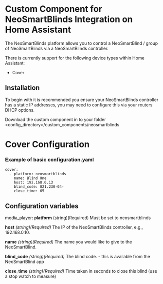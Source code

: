 # Custom Component for NeoSmartBlinds Integration on Home Assistant

The NeoSmartBlinds platform allows you to control a NeoSmartBlind / group of NeoSmartBlinds via a NeoSmartBlinds controller.

There is currently support for the following device types within Home Assistant:

-   Cover

## Installation

To begin with it is recommended you ensure your NeoSmartBlinds controller has a static IP addresses, you may need to configure this via your routers DHCP options.

Download the custom component in to your folder <config_directory>/custom_components/neosmartblinds

# Cover Configuration 

### Example of basic configuration.yaml
```
cover:
  - platform: neosmartblinds
    name: Blind One
    host: 192.168.0.13
    blind_code: 021.230-04-
    close_time: 65
```

## Configuration variables

media_player:
**platform** (string)(Required) 
Must be set to neosmartblinds

**host** _(string)(Required)_
The IP of the NeoSmartBlinds controller, e.g., 192.168.0.10.

**name** _(string)(Required)_
The name you would like to give to the NeoSmartBlind.

**blind_code** _(string)(Required)_
The blind code. - this is available from the NeoSmartBlind app

**close_time** _(string)(Required)_
Time taken in seconds to close this blind (use a stop watch to measure)
